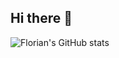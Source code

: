 ## Hi there 👋

![Florian's GitHub stats](https://github-readme-stats.vercel.app/api?username=florianAriasu&show_icons=true&theme=radical)
